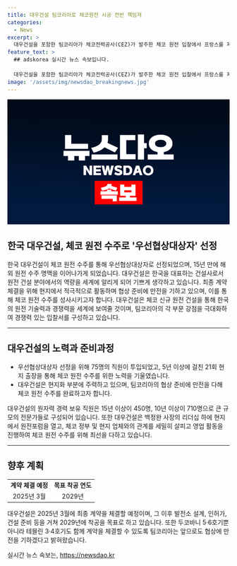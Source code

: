 ```yaml
---
title: 대우건설 팀코리아로 체코원전 시공 전반 책임져
categories:
  - News
excerpt: >
  대우건설을 포함한 팀코리아가 체코전력공사(CEZ)가 발주한 체코 원전 입찰에서 프랑스를 제치고 우선협상대상자로 최종 선정됐다. 체코 정부가 내각회의 후 팀코리아를 우선협상대상자로 선정해 발표하였으며, 최종 계약은 2025년 3월 예정이다. 대우건설은 두코바니에 추가 건설 원전 2기(5·6호기)에 대한 우선협상대상자로 선정된 것으로, 팀코리아는 추후 테믈린에 추가 원전 2기 건설 추진을 결정할 경우 단독 협상이 가능한 우선협상권까지 확보할 예정이다.
feature_text: >
  ## adskorea 실시간 뉴스 속보입니다.

  대우건설을 포함한 팀코리아가 체코전력공사(CEZ)가 발주한 체코 원전 입찰에서 프랑스를 제치고 우선협상대상자로 최종 선정됐다. 체코 정부가 내각회의 후 팀코리아를 우선협상대상자로 선정해 발표하였으며, 최종 계약은 2025년 3월 예정이다. 대우건설은 두코바니에 추가 건설 원전 2기(5·6호기)에 대한 우선협상대상자로 선정된 것으로, 팀코리아는 추후 테믈린에 추가 원전 2기 건설 추진을 결정할 경우 단독 협상이 가능한 우선협상권까지 확보할 예정이다.
image: '/assets/img/newsdao_breakingnews.jpg'
---
```


<p><img src="/assets/img/newsdao_breakingnews.jpg" alt="adskorea 속보" /></p>

<h2 data-ke-size="size26">한국 대우건설, 체코 원전 수주로 '우선협상대상자' 선정</h2>

<p data-ke-size="size16">한국 대우건설이 체코 원전 수주를 통해 우선협상대상자로 선정되었으며, 15년 만에 해외 원전 수주 명맥을 이어나가게 되었습니다. 대우건설은 한국을 대표하는 건설사로서 원전 건설 분야에서의 역량을 세계에 알리게 되어 기쁘게 생각하고 있습니다. 최종 계약 체결을 위해 현지에서 적극적으로 활동하며 협상 준비에 만전을 기하고 있으며, 이를 통해 체코 원전 수주를 성사시키고자 합니다. 대우건설은 체코 신규 원전 건설을 통해 한국의 원전 기술력과 경쟁력을 세계에 보여줄 것이며, 팀코리아의 각 부문 강점을 극대화하여 경쟁력 있는 입찰서를 구성하고 있습니다.</p>

<hr>

<h2 data-ke-size="size26">대우건설의 노력과 준비과정</h2>

<ul>
  <li>우선협상대상자 선정을 위해 75명의 직원이 투입되었고, 5년 이상에 걸친 21회 현지 출장을 통해 체코 원전 수주를 위한 노력을 기울였습니다.</li>
  <li>대우건설은 현지화 부분에 주력하고 있으며, 팀코리아의 협상 준비에 만전을 다해 체코 원전 수주를 완료하고자 합니다. </li>
</ul>

<p data-ke-size="size16">대우건설의 원자력 경력 보유 직원은 15년 이상이 450명, 10년 이상이 710명으로 큰 규모의 전문가들로 구성되어 있습니다. 또한 대우건설은 백정완 사장의 리더십 하에 현지에서 원전포럼을 열고, 체코 정부 및 현지 업체와의 관계를 세밀히 살피고 영업 활동을 진행하여 체코 원전 수주를 위해 최선을 다하고 있습니다.</p>

<hr>

<h2 data-ke-size="size26">향후 계획</h2>

<table>
  <tr>
    <td style="text-align: center; height: 17px;"><b>계약 체결 예정</b></td>
    <td style="text-align: center; height: 17px;"><b>목표 착공 연도</b></td>
  </tr>
  <tr>
    <td style="text-align: center; height: 17px;">2025년 3월</td>
    <td style="text-align: center; height: 17px;">2029년</td>
  </tr>
</table>

<p data-ke-size="size16">대우건설은 2025년 3월에 최종 계약을 체결할 예정이며, 그 이후 발전소 설계, 인허가, 건설 준비 등을 거쳐 2029년에 착공을 목표로 하고 있습니다. 또한 두코바니 5·6호기뿐 아니라 테믈린 3·4호기도 함께 계약을 체결할 수 있도록 팀코리아는 앞으로도 협상에 만전을 기하겠다고 밝혀왔습니다.</p>
실시간 뉴스 속보는, <a href="https://newsdao.kr" rel="dofollow">https://newsdao.kr</a>


